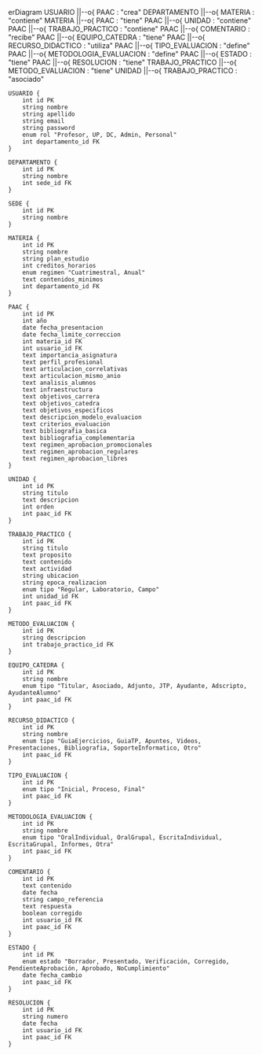 erDiagram
    USUARIO ||--o{ PAAC : "crea"
    DEPARTAMENTO ||--o{ MATERIA : "contiene"
    MATERIA ||--o{ PAAC : "tiene"
    PAAC ||--o{ UNIDAD : "contiene"
    PAAC ||--o{ TRABAJO_PRACTICO : "contiene"
    PAAC ||--o{ COMENTARIO : "recibe"
    PAAC ||--o{ EQUIPO_CATEDRA : "tiene"
    PAAC ||--o{ RECURSO_DIDACTICO : "utiliza"
    PAAC ||--o{ TIPO_EVALUACION : "define"
    PAAC ||--o{ METODOLOGIA_EVALUACION : "define"
    PAAC ||--o{ ESTADO : "tiene"
    PAAC ||--o{ RESOLUCION : "tiene"
    TRABAJO_PRACTICO ||--o{ METODO_EVALUACION : "tiene"
    UNIDAD ||--o{ TRABAJO_PRACTICO : "asociado"

    USUARIO {
        int id PK
        string nombre
        string apellido
        string email
        string password
        enum rol "Profesor, UP, DC, Admin, Personal"
        int departamento_id FK
    }
    
    DEPARTAMENTO {
        int id PK
        string nombre
        int sede_id FK
    }
    
    SEDE {
        int id PK
        string nombre
    }
    
    MATERIA {
        int id PK
        string nombre
        string plan_estudio
        int creditos_horarios
        enum regimen "Cuatrimestral, Anual"
        text contenidos_minimos
        int departamento_id FK
    }
    
    PAAC {
        int id PK
        int año
        date fecha_presentacion
        date fecha_limite_correccion
        int materia_id FK
        int usuario_id FK
        text importancia_asignatura
        text perfil_profesional
        text articulacion_correlativas
        text articulacion_mismo_anio
        text analisis_alumnos
        text infraestructura
        text objetivos_carrera
        text objetivos_catedra
        text objetivos_especificos
        text descripcion_modelo_evaluacion
        text criterios_evaluacion
        text bibliografia_basica
        text bibliografia_complementaria
        text regimen_aprobacion_promocionales
        text regimen_aprobacion_regulares
        text regimen_aprobacion_libres
    }
    
    UNIDAD {
        int id PK
        string titulo
        text descripcion
        int orden
        int paac_id FK
    }
    
    TRABAJO_PRACTICO {
        int id PK
        string titulo
        text proposito
        text contenido
        text actividad
        string ubicacion
        string epoca_realizacion
        enum tipo "Regular, Laboratorio, Campo"
        int unidad_id FK
        int paac_id FK
    }
    
    METODO_EVALUACION {
        int id PK
        string descripcion
        int trabajo_practico_id FK
    }
    
    EQUIPO_CATEDRA {
        int id PK
        string nombre
        enum tipo "Titular, Asociado, Adjunto, JTP, Ayudante, Adscripto, AyudanteAlumno"
        int paac_id FK
    }
    
    RECURSO_DIDACTICO {
        int id PK
        string nombre
        enum tipo "GuiaEjercicios, GuiaTP, Apuntes, Videos, Presentaciones, Bibliografia, SoporteInformatico, Otro"
        int paac_id FK
    }
    
    TIPO_EVALUACION {
        int id PK
        enum tipo "Inicial, Proceso, Final"
        int paac_id FK
    }
    
    METODOLOGIA_EVALUACION {
        int id PK
        string nombre
        enum tipo "OralIndividual, OralGrupal, EscritaIndividual, EscritaGrupal, Informes, Otra"
        int paac_id FK
    }
    
    COMENTARIO {
        int id PK
        text contenido
        date fecha
        string campo_referencia
        text respuesta
        boolean corregido
        int usuario_id FK
        int paac_id FK
    }
    
    ESTADO {
        int id PK
        enum estado "Borrador, Presentado, Verificación, Corregido, PendienteAprobación, Aprobado, NoCumplimiento"
        date fecha_cambio
        int paac_id FK
    }
    
    RESOLUCION {
        int id PK
        string numero
        date fecha
        int usuario_id FK
        int paac_id FK
    }
